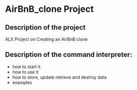 # AirBnB_clone Project

## Description of the project
   ALX Project on Creating an AirBnB clone 
   
## Description of the command interpreter:
   - how to start it 
   - how to use it 
   - how to store, update retrieve and destroy data
   - examples 
